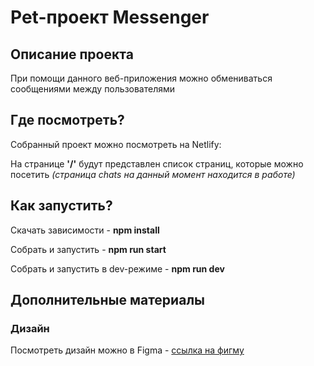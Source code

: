 # Pet-проект Messenger

## Описание проекта

При помощи данного веб-приложения можно обмениваться сообщениями между пользователями

## Где посмотреть?
Собранный проект можно посмотреть на Netlify:
[]() 

На странице __'/'__ будут представлен список страниц, которые можно посетить *(страница chats на данный момент находится в работе)* 

## Как запустить?

Скачать зависимости - __npm install__

Собрать и запустить - __npm run start__

Собрать и запустить в dev-режиме - __npm run dev__

## Дополнительные материалы 

### Дизайн

Посмотреть дизайн можно в Figma - 
[ссылка на фигму](https://www.figma.com/design/jF5fFFzgGOxQeB4CmKWTiE/Chat_external_link?node-id=0-1&p=f&t=2EYU8rP76xECcv2L-0) 